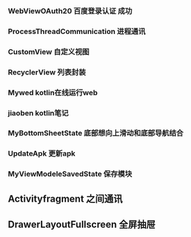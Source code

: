 ### WebViewOAuth20  百度登录认证  成功

### ProcessThreadCommunication  进程通讯

### CustomView 自定义视图

### RecyclerView 列表封装

### Mywed kotlin在线运行web

### jiaoben kotlin笔记

### MyBottomSheetState 底部想向上滑动和底部导航结合

### UpdateApk 更新apk

### MyViewModeleSavedState  保存模块

## Activityfragment 之间通讯

## DrawerLayoutFullscreen 全屏抽屉